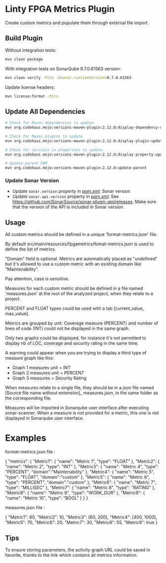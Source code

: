 # Linty FPGA Metrics Plugin

Create custom metrics and populate them through external file import.

## Build Plugin

Without integration tests:

```bash
mvn clean package
```

With integration tests on SonarQube 9.7.0.61563 version:

```bash
mvn clean verify -Pits -Dsonar.runtimeVersion=9.7.0.61563
```

Update license headers:

```bash
mvn license:format -Pits
```

## Update All Dependencies

```bash
# Check for Maven dependencies to update
mvn org.codehaus.mojo:versions-maven-plugin:2.12.0:display-dependency-updates -Pits

# Check for Maven plugins to update
mvn org.codehaus.mojo:versions-maven-plugin:2.12.0:display-plugin-updates -Pits

# Check for versions in properties to update
mvn org.codehaus.mojo:versions-maven-plugin:2.12.0:display-property-updates -Pits

# Update parent POM
mvn org.codehaus.mojo:versions-maven-plugin:2.12.0:update-parent
```

### Update Sonar Version

* Update `sonar.version` property in [pom.xml](pom.xml): Sonar version
* Update `sonar.api.version` property in [pom.xml](pom.xml):
  See https://github.com/SonarSource/sonar-plugin-api/releases. Make sure that the version of the API is included in
  Sonar version.

## Usage

All custom metrics should be defined in a unique 'format-metrics.json' file.

By default src/main/resources/fpgametrics/fomat-metrics.json is used to define the list of metrics.

"Domain" field is optional. Metrics are automatically placed as "undefined" but it's allowed to use a custom metric with
an existing domain like "Maintenability".

Pay attention, case is sensitive.

Measures for each custom metric should be defined in a file named 'measures.json' at the root of the analyzed project,
when they relate to a project.

PERCENT and FLOAT types could be used with a tab [current_value, max_value].

Metrics are grouped by unit. Coverage measure (PERCENT) and number of lines of code (INT) could not be displayed in the
same graph.

Only two graphs could be displayed, for instance it's not permitted to display nb of LOC, coverage and security rating
in the same time.

A warning could appear when you are trying to display a third type of measure graph like this:

- Graph 1 measures unit = INT
- Graph 2 measures unit = PERCENT
- Graph 3 measures = Security Rating

When measures relate to a single file, they should be in a json file named [Source file name without extension]_
measures.json, in the same folder as the corresponding file.

Measures will be imported in Sonarqube user interface after executing sonar-scanner. When a measure is not provided for
a metric, this one is not displayed in Sonarqube user interface.

# Examples

format-metrics.json file :

{
"metrics": {
"Metric1": {
"name": "Metric 1",
"type": "FLOAT"
},
"Metric2": {
"name": "Metric 2",
"type": "INT"
},
"Metric3": {
"name": "Metric 4",
"type": "PERCENT",
"domain":"Maintenability"
},
"Metric4": {
"name": "Metric 5",
"type": "FLOAT",
"domain":"custom"
},
"Metric5": {
"name": "Metric 6",
"type": "PERCENT",
"domain":"custom"
},
"Metric6": {
"name": "Metric 7",
"type": "MILLISEC"
},
"Metric7": {
"name": "Metric 8",
"type": "RATING"
},
"Metric8": {
"name": "Metric 9",
"type": "WORK_DUR"
},
"Metric9": {
"name": "Metric 10",
"type": "BOOL"
}
}
}

measures.json file :

{
"Metric1": 80,
"Metric2": 10,
"Metric3": [60, 200],
"Metric4": [400, 1000],
"Metric5": 70,
"Metric6": 20,
"Metric7": 30,
"Metric8": 55,
"Metric9": true
}

## Tips

To ensure storing parameters, the activity graph URL could be saved in favorite, thanks to the link which contains all
metrics information.
